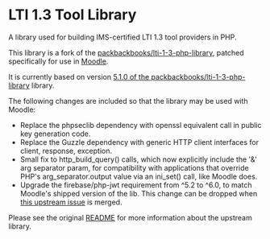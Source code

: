 # LTI 1.3 Tool Library

A library used for building IMS-certified LTI 1.3 tool providers in PHP.

This library is a fork of the [packbackbooks/lti-1-3-php-library](https://github.com/packbackbooks/lti-1-3-php-library), patched specifically for use in [Moodle](https://github.com/moodle/moodle).

It is currently based on version [5.1.0 of the packbackbooks/lti-1-3-php-library](https://github.com/packbackbooks/lti-1-3-php-library/releases/tag/v5.1.0) library.

The following changes are included so that the library may be used with Moodle:

  * Replace the phpseclib dependency with openssl equivalent call in public key generation code.
  * Replace the Guzzle dependency with generic HTTP client interfaces for client, response, exception.
  * Small fix to http_build_query() calls, which now explicitly include the '&' arg separator param, for compatibility with applications that override PHP's arg_separator.output value via an ini_set() call, like Moodle does.
  * Upgrade the firebase/php-jwt requirement from ^5.2 to ^6.0, to match Moodle's shipped version of the lib. This change can be dropped when [this upstream issue](https://github.com/packbackbooks/lti-1-3-php-library/pull/46) is merged.

Please see the original [README](https://github.com/packbackbooks/lti-1-3-php-library/blob/master/README.md) for more information about the upstream library.


